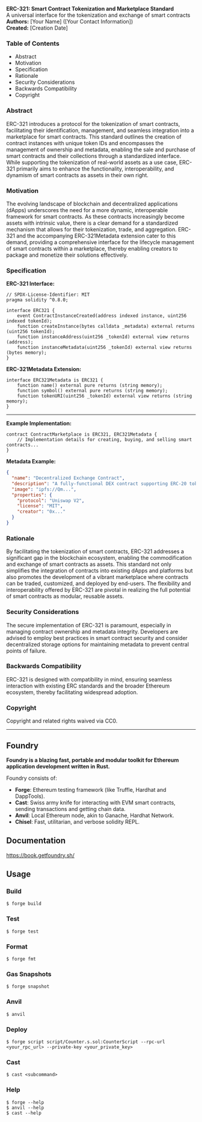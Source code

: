 **ERC-321: Smart Contract Tokenization and Marketplace Standard**  
A universal interface for the tokenization and exchange of smart contracts  
**Authors:** [Your Name] ([Your Contact Information])  
**Created:** [Creation Date]

### Table of Contents
- Abstract
- Motivation
- Specification
- Rationale
- Security Considerations
- Backwards Compatibility
- Copyright

### Abstract
ERC-321 introduces a protocol for the tokenization of smart contracts, facilitating their identification, management, and seamless integration into a marketplace for smart contracts. This standard outlines the creation of contract instances with unique token IDs and encompasses the management of ownership and metadata, enabling the sale and purchase of smart contracts and their collections through a standardized interface. While supporting the tokenization of real-world assets as a use case, ERC-321 primarily aims to enhance the functionality, interoperability, and dynamism of smart contracts as assets in their own right.

### Motivation
The evolving landscape of blockchain and decentralized applications (dApps) underscores the need for a more dynamic, interoperable framework for smart contracts. As these contracts increasingly become assets with intrinsic value, there is a clear demand for a standardized mechanism that allows for their tokenization, trade, and aggregation. ERC-321 and the accompanying ERC-321Metadata extension cater to this demand, providing a comprehensive interface for the lifecycle management of smart contracts within a marketplace, thereby enabling creators to package and monetize their solutions effectively.

### Specification
**ERC-321 Interface:**
```solidity
// SPDX-License-Identifier: MIT
pragma solidity ^0.8.0;

interface ERC321 {
    event ContractInstanceCreated(address indexed instance, uint256 indexed tokenId);
    function createInstance(bytes calldata _metadata) external returns (uint256 tokenId);
    function instanceAddress(uint256 _tokenId) external view returns (address);
    function instanceMetadata(uint256 _tokenId) external view returns (bytes memory);
}
```

**ERC-321Metadata Extension:**
```solidity
interface ERC321Metadata is ERC321 {
    function name() external pure returns (string memory);
    function symbol() external pure returns (string memory);
    function tokenURI(uint256 _tokenId) external view returns (string memory);
}
```
---

**Example Implementation:**
```solidity
contract ContractMarketplace is ERC321, ERC321Metadata {
    // Implementation details for creating, buying, and selling smart contracts...
}
```

**Metadata Example:**
```json
{
  "name": "Decentralized Exchange Contract",
  "description": "A fully-functional DEX contract supporting ERC-20 tokens.",
  "image": "ipfs://Qm...",
  "properties": {
    "protocol": "Uniswap V2",
    "license": "MIT",
    "creator": "0x..."
  }
}
```


### Rationale
By facilitating the tokenization of smart contracts, ERC-321 addresses a significant gap in the blockchain ecosystem, enabling the commodification and exchange of smart contracts as assets. This standard not only simplifies the integration of contracts into existing dApps and platforms but also promotes the development of a vibrant marketplace where contracts can be traded, customized, and deployed by end-users. The flexibility and interoperability offered by ERC-321 are pivotal in realizing the full potential of smart contracts as modular, reusable assets.

### Security Considerations
The secure implementation of ERC-321 is paramount, especially in managing contract ownership and metadata integrity. Developers are advised to employ best practices in smart contract security and consider decentralized storage options for maintaining metadata to prevent central points of failure.

### Backwards Compatibility
ERC-321 is designed with compatibility in mind, ensuring seamless interaction with existing ERC standards and the broader Ethereum ecosystem, thereby facilitating widespread adoption.

### Copyright
Copyright and related rights waived via CC0.



__________________________________________________________


## Foundry

**Foundry is a blazing fast, portable and modular toolkit for Ethereum application development written in Rust.**

Foundry consists of:

-   **Forge**: Ethereum testing framework (like Truffle, Hardhat and DappTools).
-   **Cast**: Swiss army knife for interacting with EVM smart contracts, sending transactions and getting chain data.
-   **Anvil**: Local Ethereum node, akin to Ganache, Hardhat Network.
-   **Chisel**: Fast, utilitarian, and verbose solidity REPL.

## Documentation

https://book.getfoundry.sh/

## Usage

### Build

```shell
$ forge build
```

### Test

```shell
$ forge test
```

### Format

```shell
$ forge fmt
```

### Gas Snapshots

```shell
$ forge snapshot
```

### Anvil

```shell
$ anvil
```

### Deploy

```shell
$ forge script script/Counter.s.sol:CounterScript --rpc-url <your_rpc_url> --private-key <your_private_key>
```

### Cast

```shell
$ cast <subcommand>
```

### Help

```shell
$ forge --help
$ anvil --help
$ cast --help
```
